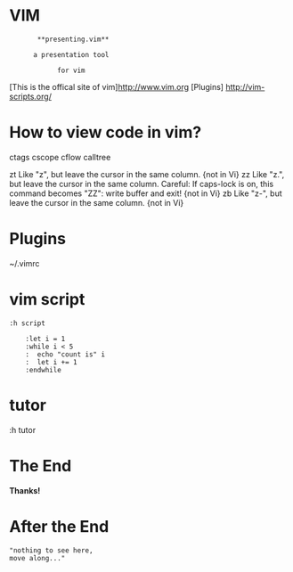 # VIM

           **presenting.vim**

          a presentation tool

                for vim

[This is the offical site of vim]<http://www.vim.org>
[Plugins]                        <http://vim-scripts.org/>

# How to view code in vim?
ctags
cscope
cflow
calltree

zt			Like "z<CR>", but leave the cursor in the same
			column.  {not in Vi}
zz			Like "z.", but leave the cursor in the same column.
			Careful: If caps-lock is on, this command becomes
			"ZZ": write buffer and exit!  {not in Vi}
zb			Like "z-", but leave the cursor in the same column.
			{not in Vi}


# Plugins
~/.vimrc


# vim script 

```vim
:h script
```

```vim
	:let i = 1
	:while i < 5
	:  echo "count is" i
	:  let i += 1
	:endwhile
```


# tutor 
:h tutor


# The End



**Thanks!**

# After the End

    "nothing to see here,
    move along..."

<!--
vim:tw=40:ft=markdown:
-->
